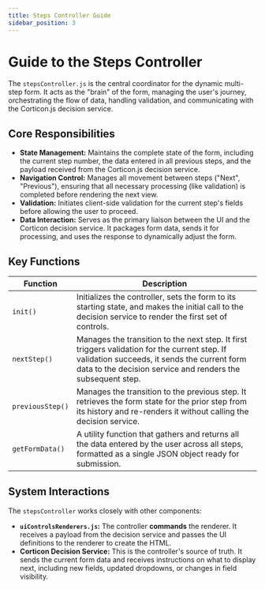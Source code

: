 ```yaml
---
title: Steps Controller Guide
sidebar_position: 3
---
```


# Guide to the Steps Controller

The `stepsController.js` is the central coordinator for the dynamic multi-step form. It acts as the "brain" of the form, managing the user's journey, orchestrating the flow of data, handling validation, and communicating with the Corticon.js decision service.

## Core Responsibilities

* **State Management:** Maintains the complete state of the form, including the current step number, the data entered in all previous steps, and the payload received from the Corticon.js decision service.
* **Navigation Control:** Manages all movement between steps ("Next", "Previous"), ensuring that all necessary processing (like validation) is completed before rendering the next view.
* **Validation:** Initiates client-side validation for the current step's fields before allowing the user to proceed.
* **Data Interaction:** Serves as the primary liaison between the UI and the Corticon decision service. It packages form data, sends it for processing, and uses the response to dynamically adjust the form.

## Key Functions

| Function         | Description                                                                                                                                                                                                 |
| ---------------- | ----------------------------------------------------------------------------------------------------------------------------------------------------------------------------------------------------------- |
| `init()`         | Initializes the controller, sets the form to its starting state, and makes the initial call to the decision service to render the first set of controls.                                                    |
| `nextStep()`     | Manages the transition to the next step. It first triggers validation for the current step. If validation succeeds, it sends the current form data to the decision service and renders the subsequent step. |
| `previousStep()` | Manages the transition to the previous step. It retrieves the form state for the prior step from its history and re-renders it without calling the decision service.                                        |
| `getFormData()`  | A utility function that gathers and returns all the data entered by the user across all steps, formatted as a single JSON object ready for submission.                                                      |

## System Interactions

The `stepsController` works closely with other components:

* **`uiControlsRenderers.js`:** The controller **commands** the renderer. It receives a payload from the decision service and passes the UI definitions to the renderer to create the HTML.
* **Corticon Decision Service:** This is the controller's source of truth. It sends the current form data and receives instructions on what to display next, including new fields, updated dropdowns, or changes in field visibility.